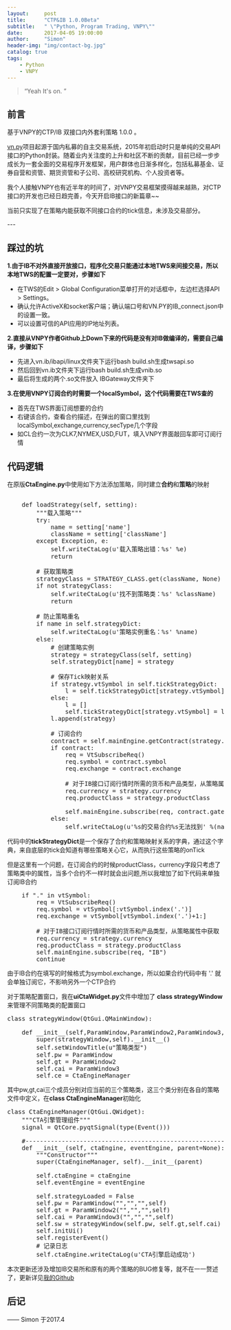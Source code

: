```yaml
---
layout:     post
title:      "CTP&IB 1.0.0Beta"
subtitle:   " \"Python, Program Trading, VNPY\""
date:       2017-04-05 19:00:00
author:     "Simon"
header-img: "img/contact-bg.jpg"
catalog: true
tags:
    - Python
    - VNPY
---
```


> “Yeah It's on. ”



## 前言


基于VNPY的CTP/IB 双接口内外套利策略 1.0.0 。

<a href="https://github.com/vnpy/vnpy">vn.py</a>项目起源于国内私募的自主交易系统，2015年初启动时只是单纯的交易API接口的Python封装。随着业内关注度的上升和社区不断的贡献，目前已经一步步成长为一套全面的交易程序开发框架，用户群体也日渐多样化，包括私募基金、证券自营和资管、期货资管和子公司、高校研究机构、个人投资者等。

我个人接触VNPY也有近半年的时间了，对VNPY交易框架摸得越来越熟，对CTP接口的开发也已经日趋完善，今天开启IB接口的新篇章~~

当前只实现了在策略内能获取不同接口合约的tick信息，未涉及交易部分。

<p id = "build"></p>
---

## 踩过的坑

	
**1.由于IB不对外直接开放接口，程序化交易只能通过本地TWS来间接交易，所以本地TWS的配置一定要对，步骤如下**
* 在TWS的Edit > Global Configuration菜单打开的对话框中，左边栏选择API > Settings。
* 确认允许ActiveX和socket客户端；确认端口号和VN.PY的IB_connect.json中的设置一致。
* 可以设置可信的API应用的IP地址列表。


**2.直接从VNPY作者Github上Down下来的代码是没有对IB做编译的，需要自己编译，步骤如下**
* 先进入vn.ib/ibapi/linux文件夹下运行bash build.sh生成twsapi.so
* 然后回到vn.ib文件夹下运行bash build.sh生成vnib.so
* 最后将生成的两个.so文件放入 IBGateway文件夹下


**3.在使用VNPY订阅合约时需要一个localSymbol，这个代码需要在TWS查的**
* 首先在TWS界面订阅想要的合约
* 右键该合约，查看合约描述，在弹出的窗口里找到localSymbol,exchange,currency,secType几个字段
* 如CL合约一次为CLK7,NYMEX,USD,FUT，填入VNPY界面敲回车即可订阅行情

## 代码逻辑

在原版**CtaEngine.py**中使用如下方法添加策略，同时建立**合约**和**策略**的映射
	
<pre class="python" name="code">

    def loadStrategy(self, setting):
        """载入策略"""
        try:
            name = setting['name']
            className = setting['className']
        except Exception, e:
            self.writeCtaLog(u'载入策略出错：%s' %e)
            return
        
        # 获取策略类
        strategyClass = STRATEGY_CLASS.get(className, None)
        if not strategyClass:
            self.writeCtaLog(u'找不到策略类：%s' %className)
            return
        
        # 防止策略重名
        if name in self.strategyDict:
            self.writeCtaLog(u'策略实例重名：%s' %name)
        else:
            # 创建策略实例
            strategy = strategyClass(self, setting)  
            self.strategyDict[name] = strategy
            
            # 保存Tick映射关系
            if strategy.vtSymbol in self.tickStrategyDict:
                l = self.tickStrategyDict[strategy.vtSymbol]
            else:
                l = []
                self.tickStrategyDict[strategy.vtSymbol] = l
            l.append(strategy)
            
            # 订阅合约
            contract = self.mainEngine.getContract(strategy.vtSymbol)
            if contract:
                req = VtSubscribeReq()
                req.symbol = contract.symbol
                req.exchange = contract.exchange
                
                # 对于IB接口订阅行情时所需的货币和产品类型，从策略属性中获取
                req.currency = strategy.currency
                req.productClass = strategy.productClass
                
                self.mainEngine.subscribe(req, contract.gatewayName)
            else:
                self.writeCtaLog(u'%s的交易合约%s无法找到' %(name, strategy.vtSymbol))   </pre>
代码中的**tickStrategyDict**是一个保存了合约和策略映射关系的字典，通过这个字典，来自底层的tick会知道有哪些策略关心它，从而执行这些策略的onTick

但是这里有一个问题，在订阅合约的时候productClass，currency字段只考虑了策略类中的属性，当多个合约不一样时就会出问题,所以我增加了如下代码来单独订阅IB合约
<pre class="python" name="code">
	if "." in vtSymbol:
		req = VtSubscribeReq()
		req.symbol = vtSymbol[:vtSymbol.index('.')]
		req.exchange = vtSymbol[vtSymbol.index('.')+1:]
                
		# 对于IB接口订阅行情时所需的货币和产品类型，从策略属性中获取
		req.currency = strategy.currency
		req.productClass = strategy.productClass
		self.mainEngine.subscribe(req, "IB")
		continue      </pre>
由于IB合约在填写的时候格式为symbol.exchange，所以如果合约代码中有 '.' 就会单独订阅它，不影响另外一个CTP合约


对于策略配置窗口，我在**uiCtaWidget.py**文件中增加了 **class strategyWindow**来管理不同策略类的配置窗口

<pre class="python" name="code">
class strategyWindow(QtGui.QMainWindow):

	def __init__(self,ParamWindow,ParamWindow2,ParamWindow3,CtaEngineManager=None):
		super(strategyWindow,self).__init__()
		self.setWindowTitle(u"策略类型")
		self.pw = ParamWindow
		self.gt = ParamWindow2
		self.cai = ParamWindow3
		self.ce = CtaEngineManager      </pre>

其中pw,gt,cai三个成员分别对应当前的三个策略类，这三个类分别在各自的策略文件中定义，在**class CtaEngineManager**初始化
<pre class="python" name="code">
class CtaEngineManager(QtGui.QWidget):
    """CTA引擎管理组件"""
    signal = QtCore.pyqtSignal(type(Event()))

    #----------------------------------------------------------------------
    def __init__(self, ctaEngine, eventEngine, parent=None):
        """Constructor"""
        super(CtaEngineManager, self).__init__(parent)
        
        self.ctaEngine = ctaEngine
        self.eventEngine = eventEngine
        
        self.strategyLoaded = False
		self.pw = ParamWindow("","","",self)
		self.gt = ParamWindow2("","","",self)
		self.cai = ParamWindow3("","","",self)
		self.sw = strategyWindow(self.pw, self.gt,self.cai)
        self.initUi()
        self.registerEvent()
        # 记录日志
        self.ctaEngine.writeCtaLog(u'CTA引擎启动成功')           </pre>


本次更新还涉及增加IB交易所和原有的两个策略的BUG修复等，就不在一一赘述了，更新详见<a href="https://github.com/SimonZgx/vnTrader">我的Github</a>
			
## 后记


—— Simon 于2017.4


